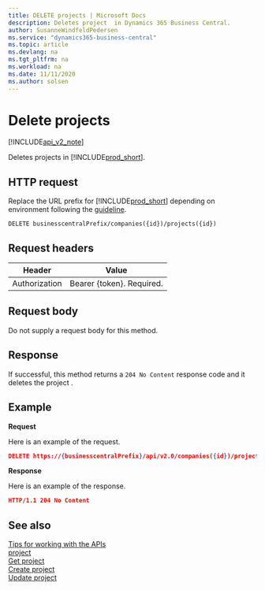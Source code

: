 ```yaml
---
title: DELETE projects | Microsoft Docs
description: Deletes project  in Dynamics 365 Business Central.
author: SusanneWindfeldPedersen
ms.service: "dynamics365-business-central"
ms.topic: article
ms.devlang: na
ms.tgt_pltfrm: na
ms.workload: na
ms.date: 11/11/2020
ms.author: solsen
---
```


# Delete projects

[!INCLUDE[api_v2_note](../../includes/api_v2_note.md)]

Deletes projects in [!INCLUDE[prod_short](../../../includes/prod_short.md)].

## HTTP request
Replace the URL prefix for [!INCLUDE[prod_short](../../../includes/prod_short.md)] depending on environment following the [guideline](../../v2.0/endpoints-apis-for-dynamics.md).
```
DELETE businesscentralPrefix/companies({id})/projects({id})
```

## Request headers

|Header         |Value                     |
|---------------|--------------------------|
|Authorization  |Bearer {token}. Required. |

## Request body
Do not supply a request body for this method.

## Response
If successful, this method returns a ```204 No Content``` response code and it deletes the project .

## Example

**Request**

Here is an example of the request.

```json
DELETE https://{businesscentralPrefix}/api/v2.0/companies({id})/projects({id})
```

**Response** 


Here is an example of the response. 

```json
HTTP/1.1 204 No Content
```



## See also
[Tips for working with the APIs](../../developer/devenv-connect-apps-tips.md)    
[project](../resources/dynamics_project.md)    
[Get project](dynamics_project_Get.md)    
[Create project](dynamics_project_Create.md)    
[Update project](dynamics_project_Update.md)    
